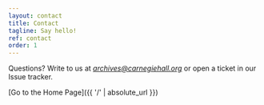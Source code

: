 ```yaml
---
layout: contact
title: Contact
tagline: Say hello!
ref: contact
order: 1
---
```


Questions? Write to us at *archives@carnegiehall.org* or open a ticket in our Issue tracker.

[Go to the Home Page]({{ '/' | absolute_url }})
